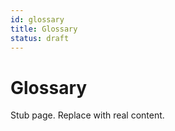 ```yaml
---
id: glossary
title: Glossary
status: draft
---
```


# Glossary

Stub page. Replace with real content.
